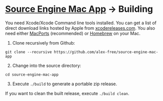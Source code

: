 # [Source Engine Mac App](readme.md) -> Building

You need Xcode/Xcode Command line tools installed. You can get a list of direct download links hosted by Apple from [xcodereleases.com](https://xcodereleases.com/). You also need either [MacPorts](https://www.macports.org/) (recommended) or [Homebrew](https://www.macports.org/) on your Mac.

1) Clone recursively from Github: 

`git clone --recursive https://github.com/alex-free/source-engine-mac-app`

2) Change into the source directory: 

`cd source-engine-mac-app`

3) Execute `./build` to generate a portable zip release.

If you want to clean the built release, execute `./build clean`.